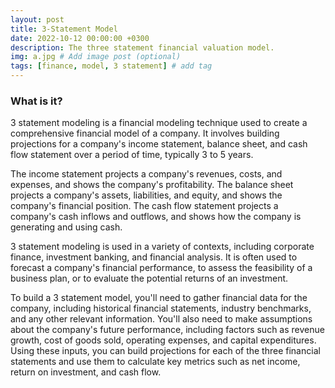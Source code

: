 ```yaml
---
layout: post
title: 3-Statement Model
date: 2022-10-12 00:00:00 +0300
description: The three statement financial valuation model.
img: a.jpg # Add image post (optional)
tags: [finance, model, 3 statement] # add tag
---
```


### What is it?

3 statement modeling is a financial modeling technique used to create a comprehensive financial model of a company. It involves building projections for a company's income statement, balance sheet, and cash flow statement over a period of time, typically 3 to 5 years.

The income statement projects a company's revenues, costs, and expenses, and shows the company's profitability. The balance sheet projects a company's assets, liabilities, and equity, and shows the company's financial position. The cash flow statement projects a company's cash inflows and outflows, and shows how the company is generating and using cash.

3 statement modeling is used in a variety of contexts, including corporate finance, investment banking, and financial analysis. It is often used to forecast a company's financial performance, to assess the feasibility of a business plan, or to evaluate the potential returns of an investment.

To build a 3 statement model, you'll need to gather financial data for the company, including historical financial statements, industry benchmarks, and any other relevant information. You'll also need to make assumptions about the company's future performance, including factors such as revenue growth, cost of goods sold, operating expenses, and capital expenditures. Using these inputs, you can build projections for each of the three financial statements and use them to calculate key metrics such as net income, return on investment, and cash flow.
